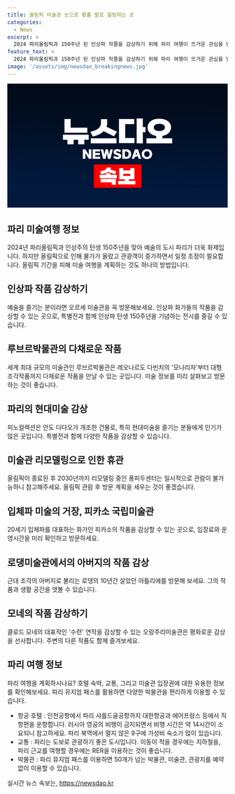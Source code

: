 ```yaml
---
title: 올림픽 미술관 눈으로 황홀 발로 힐링하는 곳
categories:
  - News
excerpt: >
  2024 파리올림픽과 150주년 된 인상파 작품을 감상하기 위해 파리 여행이 뜨거운 관심을 받고 있습니다. 하지만 올림픽으로 인한 물가 상승과 관광객 붐으로 인해 혼잡함을 피하고 싶다면 올림픽 기간을 피하고 탐방을 추천합니다. 또한, 오르세미술관과 피카소 국립미술관 등 파리의 유명 미술관과 박물관을 즐길 수 있습니다. 미술관 패스를 이용해 다양한 곳을 방문할 수 있으며, 교통편과 숙소 선택에 대한 유의사항도 알아봐야 합니다. 2030년 리모델링에 들어가는 퐁피두센터와 로댕미술관은 관람할 수 있는 시간을 놓치지 않도록 주목해야 합니다.
feature_text: >
  2024 파리올림픽과 150주년 된 인상파 작품을 감상하기 위해 파리 여행이 뜨거운 관심을 받고 있습니다. 하지만 올림픽으로 인한 물가 상승과 관광객 붐으로 인해 혼잡함을 피하고 싶다면 올림픽 기간을 피하고 탐방을 추천합니다. 또한, 오르세미술관과 피카소 국립미술관 등 파리의 유명 미술관과 박물관을 즐길 수 있습니다. 미술관 패스를 이용해 다양한 곳을 방문할 수 있으며, 교통편과 숙소 선택에 대한 유의사항도 알아봐야 합니다. 2030년 리모델링에 들어가는 퐁피두센터와 로댕미술관은 관람할 수 있는 시간을 놓치지 않도록 주목해야 합니다.
image: '/assets/img/newsdao_breakingnews.jpg'
---
```


<p><img src="/assets/img/newsdao_breakingnews.jpg" alt="firstkoreanews 속보" /></p>

<h2 data-ke-size="size26">파리 미술여행 정보</h2>

<p data-ke-size="size16">2024년 파리올림픽과 인상주의 탄생 150주년을 맞아 예술의 도시 파리가 더욱 화제입니다. 하지만 올림픽으로 인해 물가가 올랐고 관광객이 증가하면서 일정 조정이 필요합니다. 올림픽 기간을 피해 미술 여행을 계획하는 것도 하나의 방법입니다.</p>

<h2 data-ke-size="size22">인상파 작품 감상하기</h2>

<p data-ke-size="size16">예술을 즐기는 분이라면 오르세 미술관을 꼭 방문해보세요. 인상파 화가들의 작품을 감상할 수 있는 곳으로, 특별전과 함께 인상파 탄생 150주년을 기념하는 전시를 즐길 수 있습니다.</p>

<h2 data-ke-size="size22">루브르박물관의 다채로운 작품</h2>

<p data-ke-size="size16">세계 최대 규모의 미술관인 루브르박물관은 레오나르도 다빈치의 '모나리자'부터 대형 조각작품까지 다채로운 작품을 만날 수 있는 곳입니다. 미술 정보를 미리 살펴보고 방문하는 것이 좋습니다.</p>

<h2 data-ke-size="size22">파리의 현대미술 감상</h2>

<p data-ke-size="size16">피노컬렉션은 안도 다다오가 개조한 건물로, 특히 현대미술을 즐기는 분들에게 인기가 많은 곳입니다. 특별전과 함께 다양한 작품을 감상할 수 있습니다.</p>

<h2 data-ke-size="size22">미술관 리모델링으로 인한 휴관</h2>

<p data-ke-size="size16">올림픽이 종료된 후 2030년까지 리모델링 중인 퐁피두센터는 일시적으로 관람이 불가능하니 참고해주세요. 올림픽 관람 후 방문 계획을 세우는 것이 좋겠습니다.</p>

<h2 data-ke-size="size22">입체파 미술의 거장, 피카소 국립미술관</h2>

<p data-ke-size="size16">20세기 입체파를 대표하는 화가인 피카소의 작품을 감상할 수 있는 곳으로, 입장료와 운영시간을 미리 확인하고 방문하세요.</p>

<h2 data-ke-size="size22">로댕미술관에서의 아버지의 작품 감상</h2>

<p data-ke-size="size16">근대 조각의 아버지로 불리는 로댕의 10년간 살았던 아틀리에를 방문해 보세요. 그의 작품과 생활 공간을 엿볼 수 있습니다.</p>

<h2 data-ke-size="size22">모네의 작품 감상하기</h2>

<p data-ke-size="size16">클로드 모네의 대표작인 '수련' 연작을 감상할 수 있는 오랑주리미술관은 평화로운 감상을 선사합니다. 주변의 다른 작품도 함께 즐겨보세요.</p>

<h2 data-ke-size="size22">파리 여행 정보</h2>

<p data-ke-size="size16">파리 여행을 계획하시나요? 호텔 숙박, 교통, 그리고 미술관 입장권에 대한 유용한 정보를 확인해보세요. 파리 뮤지엄 패스를 활용하면 다양한 박물관을 편리하게 이용할 수 있습니다.</p>

<ul>
  <li>항공·호텔 : 인천공항에서 파리 샤를드골공항까지 대한항공과 에어프랑스 등에서 직항편을 운항합니다. 러시아 영공의 비행이 금지되면서 비행 시간은 약 14시간이 소요되니 참고하세요. 파리 북역에서 멀지 않은 9구에 가성비 숙소가 많이 있습니다.</li>
  <li>교통 : 파리는 도보로 관광하기 좋은 도시입니다. 이동이 적을 경우에는 지하철을, 파리 근교를 여행할 경우에는 RER을 이용하는 것이 좋습니다.</li>
  <li>박물관 : 파리 뮤지엄 패스를 이용하면 50개가 넘는 박물관, 미술관, 관광지를 예약 없이 이용할 수 있습니다.</li>
</ul>
실시간 뉴스 속보는, <a href="https://newsdao.kr" rel="dofollow">https://newsdao.kr</a>


